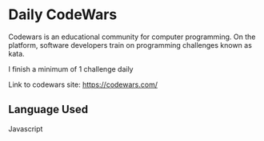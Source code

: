 # Daily CodeWars

Codewars is an educational community for computer programming. On the platform, software developers train on programming challenges known as kata. 

I finish a minimum of 1 challenge daily

Link to codewars site: https://codewars.com/

## Language Used
Javascript
